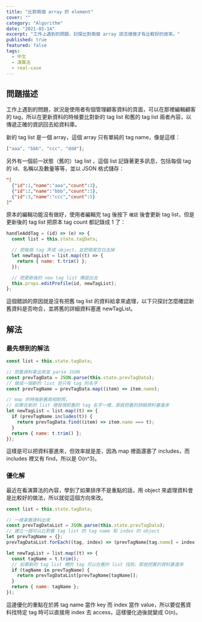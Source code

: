 ```yaml
---
title: "比對兩個 array 的 element"
cover: ""
category: "Algorithm"
date: "2021-03-14"
excerpt: "工作上遇到的問題，討探比對兩個 array 該怎樣做才有比較好的效率。"
published: true
featured: false
tags:
  - 中文
  - 演算法
  - real-case
---
```


## 問題描述

工作上遇到的問題，狀況是使用者有個管理顧客資料的頁面，可以在那裡編輯顧客的 tag，所以在更新資料的時候要比對新的 tag list 和舊的 tag list 兩者內容，以傳遞正確的資訊回去給資料庫。

新的 tag list 是一個 array，這個 array 只有單純的 tag name，像是這樣：

```js
["aaa", "bbb", "ccc", "ddd"];
```

另外有一個前一狀態（舊的）tag list ，這個 list 記錄著更多訊息，包括每個 tag 的 id、名稱以及數量等等，並以 JSON 格式儲存：

```JSON
"[
  {"id":1,"name":"aaa","count":3},
  {"id":2,"name":"bbb","count":1},
  {"id":3,"name":"ccc","count":5}
]"
```

原本的編輯功能沒有做好，使用者編輯完 tag 後按下 `確認` 後會更新 tag list，但是更新後的 tag list 把原本 tag count 都記錄成 1 了：

```js
handleAddTag = (id) => (e) => {
  const list = this.state.tagData;

  // 把每個 tag 弄成 object，並把頭尾空白去掉
  let newTagList = list.map((t) => {
    return { name: t.trim() };
  });

  // 把更新後的 new tag list 傳遞出去
  this.props.editProfile(id, newTagList);
};
```

這個錯誤的原因就是沒有把舊 tag list 的資料給拿來處理，以下只探討怎麼確認新舊資料是否吻合，並將舊的詳細資料塞進 newTagList。

## 解法

### 最先想到的解法

```js
const list = this.state.tagData;

// 把舊資料拿出來並 parse JSON
const prevTagData = JSON.parse(this.state.prevTagData);
// 做成一個新的 list 但只有 tag 的名字
const prevTagName = prevTagData.map((item) => item.name);

// map 的時候新舊兩相對照，
// 如果在新的 list 裡發現和舊的 tag 名字一樣，那就把舊的詳細資料塞進來
let newTagList = list.map((t) => {
  if (prevTagName.includes(t)) {
    return prevTagData.find((item) => item.name === t);
  }
  return { name: t.trim() };
});
```

這樣是可以把資料塞進來，但效率就是差，因為 map 裡面還塞了 includes，而 includes 裡又有 find，所以是 O(n^3)。

### 優化解

最近在看演算法的內容，學到了如果排序不是重點的話，用 object 來處理資料會是比較好的做法，所以就從這個方向來改。

```js
const list = this.state.tagData;

// 一樣拿舊資料出來
const prevTagDataList = JSON.parse(this.state.prevTagData);
// 建立一個可以比對舊 tag list 的 tag name 和 index 的 object
let prevTagName = {};
prevTagDataList.forEach((tag, index) => (prevTagName[tag.name] = index));

let newTagList = list.map((t) => {
  const tagName = t.trim();
  // 如果新的 tag list 裡的 tag 可以在舊的 list 找到，那就把舊的資料塞進來
  if (tagName in prevTagName) {
    return prevTagDataList[prevTagName[tagName]];
  }
  return { name: tagName };
});
```

這邊優化的重點在於將 tag name 當作 key 而 index 當作 value，所以要從舊資料找特定 tag 時可以直接用 index 去 access，這樣優化過後就變成 O(n)。
